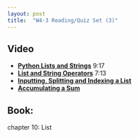 ```yaml
---
layout: post
title:  "W4-3 Reading/Quiz Set (3)"
---
```


## Video 
- **[Python Lists and Strings](https://www.youtube.com/watch?v=41Mfv8OXgD0)** 9:17
- **[List and String Operators](https://youtu.be/PsUedEFTaqY)** 7:13
- **[Inputting, Splitting and Indexing a List](https://www.youtube.com/watch?v=aq_4V7Uiisk)**
- **[Accumulating a Sum](https://www.youtube.com/watch?v=nllqWtFzsjk)**


## Book:
chapter 10: List 

